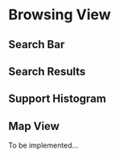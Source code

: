 # Browsing View

## Search Bar


## Search Results


## Support Histogram


## Map View

To be implemented...
